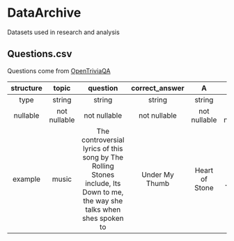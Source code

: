 # DataArchive
Datasets used in research and analysis


## Questions.csv
Questions come from [OpenTriviaQA](https://github.com/uberspot/OpenTriviaQA)

| structure | topic | question | correct_answer | A |B | C | D |
| :---: | :---------------: |:---------------:| :-----:|:-----:| :-----:| :-----:| :-----:|
| type | string | string | string | string | string | string |  string |
| nullable | not nullable | not nullable | not nullable | not nullable | not nullable | nullable |  nullable |
| example | music | The controversial lyrics of this song by The Rolling Stones include, Its Down to me, the way she talks when shes spoken to | Under My Thumb|Heart of Stone| Under My Thumb | Play With Fire | Its All Over Now |

